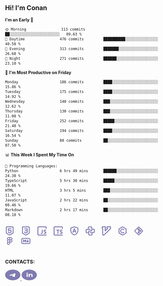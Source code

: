 ## Hi! I'm Conan

<!--START_SECTION:waka-->
**I'm an Early 🐤** 

```text
🌞 Morning                113 commits         ██░░░░░░░░░░░░░░░░░░░░░░░   09.63 % 
🌆 Daytime                476 commits         ██████████░░░░░░░░░░░░░░░   40.58 % 
🌃 Evening                313 commits         ███████░░░░░░░░░░░░░░░░░░   26.68 % 
🌙 Night                  271 commits         ██████░░░░░░░░░░░░░░░░░░░   23.10 % 
```
📅 **I'm Most Productive on Friday** 

```text
Monday                   186 commits         ████░░░░░░░░░░░░░░░░░░░░░   15.86 % 
Tuesday                  175 commits         ████░░░░░░░░░░░░░░░░░░░░░   14.92 % 
Wednesday                148 commits         ███░░░░░░░░░░░░░░░░░░░░░░   12.62 % 
Thursday                 130 commits         ███░░░░░░░░░░░░░░░░░░░░░░   11.08 % 
Friday                   252 commits         █████░░░░░░░░░░░░░░░░░░░░   21.48 % 
Saturday                 194 commits         ████░░░░░░░░░░░░░░░░░░░░░   16.54 % 
Sunday                   88 commits          ██░░░░░░░░░░░░░░░░░░░░░░░   07.50 % 
```


📊 **This Week I Spent My Time On** 

```text
💬 Programming Languages: 
Python                   6 hrs 49 mins       ██████░░░░░░░░░░░░░░░░░░░   24.38 % 
TypeScript               5 hrs 30 mins       █████░░░░░░░░░░░░░░░░░░░░   19.66 % 
HTML                     3 hrs 5 mins        ███░░░░░░░░░░░░░░░░░░░░░░   11.07 % 
JavaScript               2 hrs 22 mins       ██░░░░░░░░░░░░░░░░░░░░░░░   08.46 % 
Markdown                 2 hrs 17 mins       ██░░░░░░░░░░░░░░░░░░░░░░░   08.18 % 
```


<!--END_SECTION:waka-->


<br>

<div align="left">
  <img src="icons/skills/html.svg" height="30" alt="html5"/>
  <img width="15"/>
  <img src="icons/skills/css.svg" height="30" alt="css"/>
    <img width="15"/>
  <img src="icons/skills/javascript.svg" height="30" alt="javascript"/>
  <img width="15"/>
  <img src="icons/skills/typescript.svg" height="30" alt="typescript"/>
  <img width="15"/>
  <img src="icons/skills/angular.svg" height="30" alt="angular"/>
  <img width="15"/>
  <img src="icons/skills/python.svg" height="30" alt="python"/>
  <img width="15"/>
  <img src="icons/skills/vim.svg" height="30" alt="vim"  />
  <img width="15"/>
  <img src="icons/skills/c.svg" height="30" alt="c"/>
  <img width="15"/>
  <img src="icons/skills/git.svg" height="30" alt="git"/>
  <img width="15"/>
  <img src="icons/skills/figma.svg" height="30" alt="figma"/>
  <img width="15"/>
  <img src="icons/skills/markdown.svg" height="30" alt="markdown"/>
</div>

<br>


### CONTACTS:

<div align="left">
  <a href="https://t.me/gkkconan">
    <img src="icons/contacts/telegram.svg" width="50" height="35" alt="telegram"/>
  </a>
  <a href="https://www.linkedin.com/in/gkkconan">
    <img src="icons/contacts/linkedin.svg" width="50" height="35" alt="linkedin"/>
  </a>
</div>
